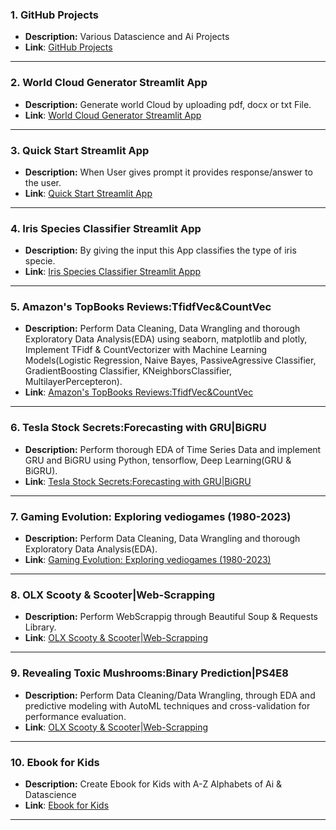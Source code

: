 
### **1. GitHub Projects**
- **Description:** Various Datascience and Ai Projects
- **Link**: [GitHub Projects](https://github.com/marianadeem755)
---
### **2. World Cloud Generator Streamlit App**
- **Description:** Generate world Cloud by uploading pdf, docx or txt File.
- **Link**: [World Cloud Generator Streamlit App](https://word-cloud-app-with-maria-nadeem.streamlit.app/)
---
### **3. Quick Start Streamlit App**
- **Description:** When User gives prompt it provides response/answer to the user.
- **Link**: [Quick Start Streamlit App](https://quick-start-app-with-maria-nadeem.streamlit.app/)
---
### **4. Iris Species Classifier Streamlit App**
- **Description:** By giving the input this App classifies the type of iris specie.
- **Link**: [Iris Species Classifier Streamlit Appp](https://iris-prediction-app-maria-nadeem.streamlit.app/)
---
### **5. Amazon's TopBooks Reviews:TfidfVec&CountVec**
- **Description:** Perform Data Cleaning, Data Wrangling and thorough Exploratory Data Analysis(EDA) using seaborn, matplotlib and plotly, Implement TFidf & CountVectorizer with Machine Learning Models(Logistic Regression, Naive Bayes, PassiveAgressive Classifier, GradientBoosting Classifier, KNeighborsClassifier, MultilayerPercepteron).
- **Link**: [Amazon's TopBooks Reviews:TfidfVec&CountVec](https://www.kaggle.com/code/marianadeem755/amazon-s-topbooks-reviews-tfidfvec-countvec)
---
### **6. Tesla Stock Secrets:Forecasting with GRU|BiGRU**
- **Description:** Perform thorough EDA of Time Series Data and implement GRU and BiGRU using Python, tensorflow, Deep Learning(GRU & BiGRU).
- **Link**: [Tesla Stock Secrets:Forecasting with GRU|BiGRU](https://www.kaggle.com/code/marianadeem755/tesla-stock-secrets-forecasting-with-gru-bigru)
---
### **7. Gaming Evolution: Exploring vediogames (1980-2023)**
- **Description:** Perform Data Cleaning, Data Wrangling and thorough Exploratory Data Analysis(EDA).
- **Link**: [Gaming Evolution: Exploring vediogames (1980-2023)](https://www.kaggle.com/code/marianadeem755/gaming-evolution-exploring-vediogames-1980-2023)
---
### **8. OLX Scooty & Scooter|Web-Scrapping**
- **Description:** Perform WebScrappig through Beautiful Soup & Requests Library.
- **Link**: [OLX Scooty & Scooter|Web-Scrapping](https://www.kaggle.com/code/marianadeem755/olx-scooty-scooter-web-scrapping)
---
### **9. Revealing Toxic Mushrooms:Binary Prediction|PS4E8**
- **Description:** Perform Data Cleaning/Data Wrangling, through EDA and predictive modeling with AutoML techniques and cross-validation for performance evaluation.
- **Link**: [OLX Scooty & Scooter|Web-Scrapping](https://www.kaggle.com/code/marianadeem755/olx-scooty-scooter-web-scrapping)
---
### **10. Ebook for Kids**
- **Description:** Create Ebook for Kids with A-Z Alphabets of Ai & Datascience
- **Link**: [Ebook for Kids](https://codanics.com/dashboards/ebook_kids/maria_nadeem/)
---
